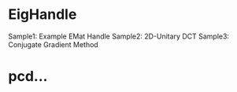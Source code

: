 # EigHandle
Sample1: Example EMat Handle
Sample2: 2D-Unitary DCT
Sample3: Conjugate Gradient Method
# pcd...